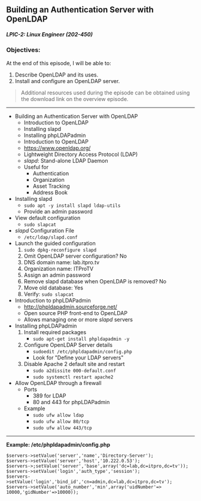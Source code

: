 ## Building an Authentication Server with OpenLDAP  
##### LPIC-2: Linux Engineer (202-450)  

### Objectives:  

At the end of this episode, I will be able to:  

1. Describe OpenLDAP and its uses.
2. Install and configure an OpenLDAP server.

>Additional resources used during the episode can be obtained using the download link on the overview episode.  

-----------------------------------------------------------

* Building an Authentication Server with OpenLDAP
	+ Introduction to OpenLDAP
	+ Installing slapd
	+ Installing phpLDAPadmin
	* Introduction to OpenLDAP
	+ https://www.openldap.org/
	+ Lightweight Directory Access Protocol (LDAP)
	+ *slapd*: Stand-alone LDAP Daemon
	+ Useful for
		- Authentication
		- Organization
		- Asset Tracking
		- Address Book
* Installing slapd
	+ `sudo apt -y install slapd ldap-utils`
	+ Provide an admin password
* View default configuration
	+ `sudo slapcat`
* *slapd* Configuration File
	+ `/etc/ldap/slapd.conf`
* Launch the guided configuration
	1. `sudo dpkg-reconfigure slapd`
	2. Omit OpenLDAP server configuration? No
	3. DNS domain name: lab.itpro.tv
	4. Organization name: ITProTV
	5. Assign an admin password
	6. Remove slapd database when OpenLDAP is removed? No
	7. Move old database: Yes
	8. Verify: `sudo slapcat`
* Introduction to phpLDAPadmin
	+ http://phpldapadmin.sourceforge.net/
	+ Open source PHP front-end to OpenLDAP
	+ Allows managing one or more *slapd* servers
* Installing phpLDAPadmin
	1. Install required packages
		- `sudo apt-get install phpldapadmin -y`
	2. Configure OpenLDAP Server details	
		- `sudoedit /etc/phpldapadmin/config.php`	
		- Look for "Define your LDAP servers"
	3. Disable Apache 2 default site and restart
		- `sudo a2dissite 000-default.conf`
		- `sudo systemctl restart apache2`
* Allow OpenLDAP through a firewall
	+ Ports
		- 389 for LDAP
		- 80 and 443 for phpLDAPadmin
	+ Example
		- `sudo ufw allow ldap`
		- `sudo ufw allow 80/tcp`
		- `sudo ufw allow 443/tcp`

------------------------------------------------------------

**Example: /etc/phpldapadmin/config.php**
```
$servers->setValue('server','name','Directory-Server');
$servers->setValue('server','host','10.222.0.53');
$servers->;setValue('server','base',array('dc=lab,dc=itpro,dc=tv'));
$servers->setValue('login','auth_type','session');
$servers->setValue('login','bind_id','cn=admin,dc=lab,dc=itpro,dc=tv');
$servers->setValue('auto_number','min',array('uidNumber'=> 10000,'gidNumber'=>10000));
```